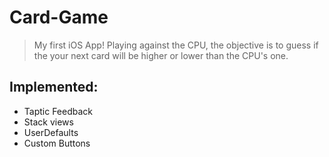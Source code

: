 # Card-Game
> My first iOS App! Playing against the CPU, the objective is to guess if the your next card will be higher or lower than the CPU's one. 
## Implemented:
* Taptic Feedback
* Stack views
* UserDefaults
* Custom Buttons
